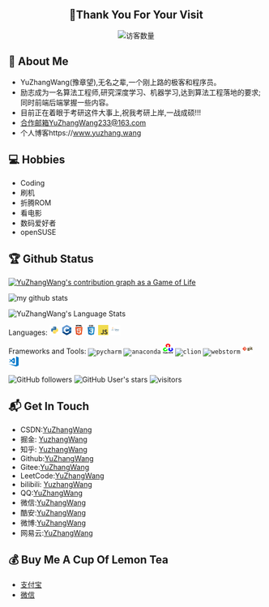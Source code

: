 <!-- 欢迎界面并展示访问次数 -->
<h2 align="center">👋Thank You For Your Visit</h2>
<div align="center">
<img src="https://profile-counter.glitch.me/YuZhangWang/count.svg" alt="访客数量">
</div>

## 🤵 About Me
- YuZhangWang(豫章望),无名之辈,一个刚上路的极客和程序员。  
- 励志成为一名算法工程师,研究深度学习、机器学习,达到算法工程落地的要求;同时前端后端掌握一些内容。 
- 目前正在着眼于考研这件大事上,祝我考研上岸,一战成硕!!!
- 合作邮箱YuZhangWang233@163.com
- 个人博客https://www.yuzhang.wang

## 💻 Hobbies
- Coding 
- 刷机 
- 折腾ROM 
- 看电影 
- 数码爱好者
- openSUSE

## 🏆 Github Status
[![YuZhangWang's contribution graph as a Game of Life](https://github4life.herokuapp.com/YuZhangWang.gif)](https://github4life.herokuapp.com/YuZhangWang)

<p align="left">
<img src="https://github-readme-stats.vercel.app/api?username=YuZhangWang&show_icons=true" alt="my github stats" width="420"/>
</P>

![YuZhangWang's Language Stats](https://github-readme-stats.anuraghazra1.vercel.app/api/top-langs/?username=YuZhangWang&show_icons=true) 
  
Languages:
<code><img height="20" src="https://raw.githubusercontent.com/github/explore/80688e429a7d4ef2fca1e82350fe8e3517d3494d/topics/python/python.png" alt="python" /></code>
<code><img height="20" src="https://raw.githubusercontent.com/github/explore/80688e429a7d4ef2fca1e82350fe8e3517d3494d/topics/cpp/cpp.png" alt="cpp" /></code>
<code><img height="20" src="https://raw.githubusercontent.com/github/explore/80688e429a7d4ef2fca1e82350fe8e3517d3494d/topics/html/html.png" alt="html" /></code>
<code><img height="20" src="https://raw.githubusercontent.com/github/explore/80688e429a7d4ef2fca1e82350fe8e3517d3494d/topics/css/css.png" alt="css" /></code>
<code><img height="20" src="https://raw.githubusercontent.com/github/explore/80688e429a7d4ef2fca1e82350fe8e3517d3494d/topics/javascript/javascript.png" alt="javascript" /></code>
<code><img height="20" src="https://raw.githubusercontent.com/github/explore/80688e429a7d4ef2fca1e82350fe8e3517d3494d/topics/java/java.png" alt="java" /></code>

Frameworks and Tools:
<code><img height="20" src="https://resources.jetbrains.com/storage/products/pycharm/img/meta/pycharm_logo_300x300.png" alt="pycharm" /></code>
<code><img height="20" src="https://simpleicons.org/icons/anaconda.svg" alt="anaconda" /></code>
<code><img height="20" src="https://raw.githubusercontent.com/github/explore/80688e429a7d4ef2fca1e82350fe8e3517d3494d/topics/opencv/opencv.png"/></code>
<code><img height="20" src="https://resources.jetbrains.com/storage/products/clion/img/meta/clion_logo_300x300.png" alt="clion"/></code>
<code><img height="20" src="https://resources.jetbrains.com/storage/products/webstorm/img/meta/webstorm_logo_300x300.png" alt="webstorm"/></code>
<code><img height="20" src="https://raw.githubusercontent.com/github/explore/80688e429a7d4ef2fca1e82350fe8e3517d3494d/topics/git/git.png" alt="git" /></code>
<code><img height="20" src="https://raw.githubusercontent.com/github/explore/80688e429a7d4ef2fca1e82350fe8e3517d3494d/topics/visual-studio-code/visual-studio-code.png" alt="visual-studio-code" /></code>

![GitHub followers](https://img.shields.io/github/followers/YuZhangWang)
![GitHub User's stars](https://img.shields.io/github/stars/YuZhangWang)
![visitors](https://visitor-badge.glitch.me/badge?page_id=yuzhangwang.yuzhangwang)

## 📬 Get In Touch
- CSDN:[YuZhangWang](https://blog.csdn.net/qq_43616274) 
- 掘金: [YuzhangWang](https://juejin.cn/user/4476867080633319) 
- 知乎: [YuzhangWang](https://www.zhihu.com/people/sha-li-sha-qi-de-qing-mang) 
- Github:[YuZhangWang](https://github.com/YuZhangWang)  
- Gitee:[YuZhangWang](https://gitee.com/YuZhangWang233) 
- LeetCode:[YuZhangWang](https://leetcode-cn.com/u/yuzhangwang/)  
- bilibili: [YuzhangWang](https://space.bilibili.com/19474542)  
- QQ:[YuZhangWang](https://cdn.jsdelivr.net/gh/YuZhangWang/Creative_pictures01@main/2021/03/09/qrcode_1615295622746.jpg)  
- 微信:[YuZhangWang](https://cdn.jsdelivr.net/gh/YuZhangWang/Creative_pictures01@main/2021/03/09/mmqrcode1615295634051.png)  
- 酷安:[YuZhangWang](https://cdn.jsdelivr.net/gh/YuZhangWang/Creative_pictures01@main/2021/03/09/IMG_20210309_211618.png)  
- 微博:[YuZhangWang](https://weibo.com/u/5603095987)  
- 网易云:[YuZhangWang](https://cdn.jsdelivr.net/gh/YuZhangWang/Creative_pictures01@main/2021/03/09/Screenshot_20210309-211644__01.jpg)  

## 💰 Buy Me A Cup Of Lemon Tea
- [支付宝](https://cdn.jsdelivr.net/gh/YuZhangWang/Creative_pictures01@main/2021/03/09/1615297259162__01.jpg)  
- [微信](https://cdn.jsdelivr.net/gh/YuZhangWang/Creative_pictures01@main/2021/03/09/mm_facetoface_collect_qrcode_1615297272472__01.png)  
